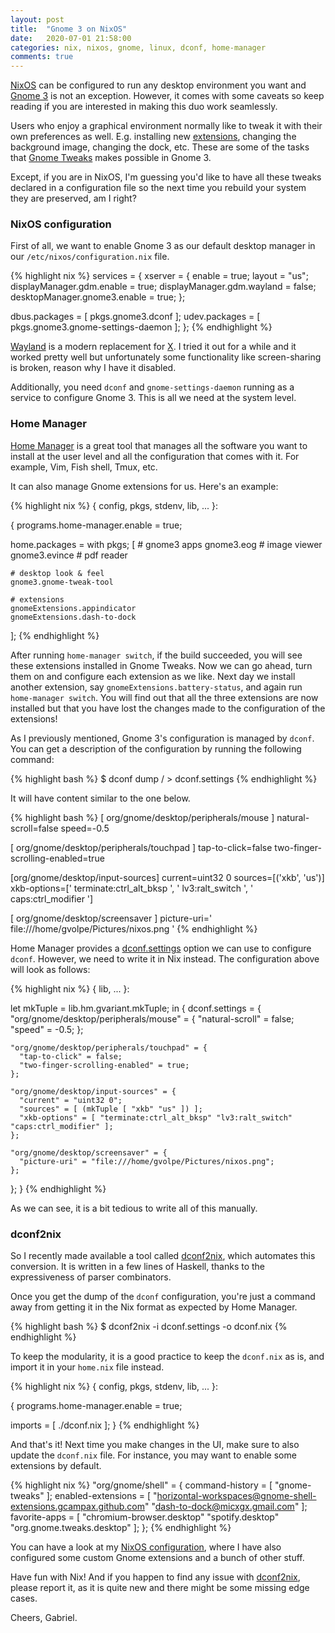 ```yaml
---
layout: post
title:  "Gnome 3 on NixOS"
date:   2020-07-01 21:58:00
categories: nix, nixos, gnome, linux, dconf, home-manager
comments: true
---
```


[NixOS](https://nixos.org/) can be configured to run any desktop environment you want and [Gnome 3](https://www.gnome.org/gnome-3/) is not an exception. However, it comes with some caveats so keep reading if you are interested in making this duo work seamlessly.

Users who enjoy a graphical environment normally like to tweak it with their own preferences as well. E.g. installing new [extensions](https://extensions.gnome.org/), changing the background image, changing the dock, etc. These are some of the tasks that [Gnome Tweaks](https://wiki.gnome.org/Apps/Tweaks) makes possible in Gnome 3.

Except, if you are in NixOS, I'm guessing you'd like to have all these tweaks declared in a configuration file so the next time you rebuild your system they are preserved, am I right?

### NixOS configuration

First of all, we want to enable Gnome 3 as our default desktop manager in our `/etc/nixos/configuration.nix` file.

{% highlight nix %}
services = {
  xserver = {
    enable = true;
    layout = "us";
    displayManager.gdm.enable = true;
    displayManager.gdm.wayland = false;
    desktopManager.gnome3.enable = true;
  };

  dbus.packages = [ pkgs.gnome3.dconf ];
  udev.packages = [ pkgs.gnome3.gnome-settings-daemon ];
};
{% endhighlight %}

[Wayland](https://wayland.freedesktop.org/) is a modern replacement for [X](https://www.x.org/wiki/). I tried it out for a while and it worked pretty well but unfortunately some functionality like screen-sharing is broken, reason why I have it disabled.

Additionally, you need `dconf` and `gnome-settings-daemon` running as a service to configure Gnome 3. This is all we need at the system level.

### Home Manager

[Home Manager](https://github.com/rycee/home-manager) is a great tool that manages all the software you want to install at the user level and all the configuration that comes with it. For example, Vim, Fish shell, Tmux, etc.

It can also manage Gnome extensions for us. Here's an example:

{% highlight nix %}
{ config, pkgs, stdenv, lib, ... }:

{
  programs.home-manager.enable = true;

  home.packages = with pkgs; [
    # gnome3 apps
    gnome3.eog    # image viewer
    gnome3.evince # pdf reader

    # desktop look & feel
    gnome3.gnome-tweak-tool

    # extensions
    gnomeExtensions.appindicator
    gnomeExtensions.dash-to-dock
  ];
{% endhighlight %}

After running `home-manager switch`, if the build succeeded, you will see these extensions installed in Gnome Tweaks. Now we can go ahead, turn them on and configure each extension as we like. Next day we install another extension, say `gnomeExtensions.battery-status`, and again run `home-manager switch`. You will find out that all the three extensions are now installed but that you have lost the changes made to the configuration of the extensions!

As I previously mentioned, Gnome 3's configuration is managed by `dconf`. You can get a description of the configuration by running the following command:

{% highlight bash %}
$ dconf dump / > dconf.settings
{% endhighlight %}

It will have content similar to the one below.

{% highlight bash %}
[ org/gnome/desktop/peripherals/mouse ]
natural-scroll=false
speed=-0.5

[ org/gnome/desktop/peripherals/touchpad ]
tap-to-click=false
two-finger-scrolling-enabled=true

[org/gnome/desktop/input-sources]
current=uint32 0
sources=[('xkb', 'us')]
xkb-options=[' terminate:ctrl_alt_bksp ', ' lv3:ralt_switch ', ' caps:ctrl_modifier ']

[ org/gnome/desktop/screensaver ]
picture-uri=' file:///home/gvolpe/Pictures/nixos.png '
{% endhighlight %}

Home Manager provides a [dconf.settings](https://rycee.gitlab.io/home-manager/options.html#opt-dconf.settings) option we can use to configure `dconf`. However, we need to write it in Nix instead. The configuration above will look as follows:

{% highlight nix %}
{ lib, ... }:

let
  mkTuple = lib.hm.gvariant.mkTuple;
in
{
  dconf.settings = {
    "org/gnome/desktop/peripherals/mouse" = {
      "natural-scroll" = false;
      "speed" = -0.5;
    };

    "org/gnome/desktop/peripherals/touchpad" = {
      "tap-to-click" = false;
      "two-finger-scrolling-enabled" = true;
    };

    "org/gnome/desktop/input-sources" = {
      "current" = "uint32 0";
      "sources" = [ (mkTuple [ "xkb" "us" ]) ];
      "xkb-options" = [ "terminate:ctrl_alt_bksp" "lv3:ralt_switch" "caps:ctrl_modifier" ];
    };

    "org/gnome/desktop/screensaver" = {
      "picture-uri" = "file:///home/gvolpe/Pictures/nixos.png";
    };
  };
}
{% endhighlight %}

As we can see, it is a bit tedious to write all of this manually.

### dconf2nix

So I recently made available a tool called [dconf2nix](https://github.com/gvolpe/dconf2nix), which automates this conversion. It is written in a few lines of Haskell, thanks to the expressiveness of parser combinators.

Once you get the dump of the `dconf` configuration, you're just a command away from getting it in the Nix format as expected by Home Manager.

{% highlight bash %}
$ dconf2nix -i dconf.settings -o dconf.nix
{% endhighlight %}

To keep the modularity, it is a good practice to keep the `dconf.nix` as is, and import it in your `home.nix` file instead.

{% highlight nix %}
{ config, pkgs, stdenv, lib, ... }:

{
  programs.home-manager.enable = true;

  imports = [ ./dconf.nix ];
}
{% endhighlight %}

And that's it! Next time you make changes in the UI, make sure to also update the `dconf.nix` file. For instance, you may want to enable some extensions by default.

{% highlight nix %}
"org/gnome/shell" = {
  command-history = [ "gnome-tweaks" ];
  enabled-extensions = [
    "horizontal-workspaces@gnome-shell-extensions.gcampax.github.com"
    "dash-to-dock@micxgx.gmail.com"
  ];
  favorite-apps = [
    "chromium-browser.desktop"
    "spotify.desktop"
    "org.gnome.tweaks.desktop"
  ];
};
{% endhighlight %}

You can have a look at my [NixOS configuration](https://github.com/gvolpe/nix-config), where I have also configured some custom Gnome extensions and a bunch of other stuff.

Have fun with Nix! And if you happen to find any issue with [dconf2nix](https://github.com/gvolpe/dconf2nix), please report it, as it is quite new and there might be some missing edge cases.

Cheers,
Gabriel.
